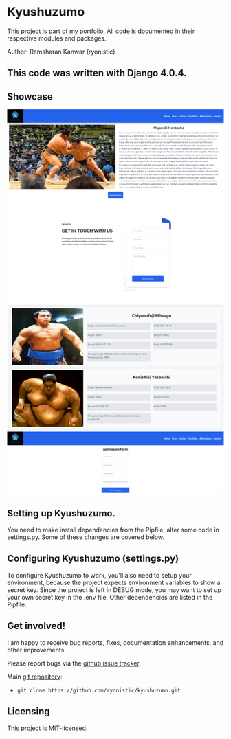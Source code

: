 # Kyushuzumo

This project is part of my portfolio. All code is documented in 
their respective modules and packages.

Author: Ramsharan Kanwar (ryonistic)
## **This code was written with Django 4.0.4.**

## Showcase
<img src=" https://github.com/ryonistic/kyushuzumo/blob/main/showcase/Home.png?raw=true" width="600" height=auto alt="Home Page" />
<img src="https://github.com/ryonistic/kyushuzumo/blob/main/showcase/Contact.png?raw=true" width="600" height=auto alt="Contact Page" />
<img src="https://github.com/ryonistic/kyushuzumo/blob/main/showcase/Pros.png?raw=true" width="600" height=auto alt="Pros Page" />
<img src="https://github.com/ryonistic/kyushuzumo/blob/main/showcase/admissions.png?raw=true" width="600" height=auto alt="Admissions Page" />


## Setting up Kyushuzumo.

You need to make install dependencies from the Pipfile, alter some code 
in settings.py. Some of these changes are covered below.

## Configuring Kyushuzumo (settings.py)

To configure Kyushuzumo to work, you'll also need to setup your environment, because the project expects environment
variables to show a secret key. Since the project is left in DEBUG mode, you may want to set up your own
secret key in the .env file.
Other dependencies are listed in the Pipfile.

## Get involved!

I am happy to receive bug reports, fixes, documentation enhancements,
and other improvements.

Please report bugs via the
[github issue tracker](https://github.com/ryonistic/kyushuzumo/issues).

Main [git repository](https://github.com/ryonistic/kyushuzumo):

* `git clone https://github.com/ryonistic/kyushuzumo.git`

## Licensing

This project is MIT-licensed.
